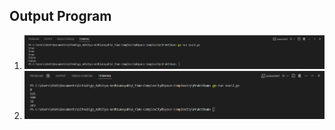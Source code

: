## Output Program
1. ![Prioritas1-2.](https://github.com/Adhitya2808/Go_Adhitya-Ardhiansyah/blob/main/4_Time-Complexity&Space-Complexity/Screenshoot/soal1.png)
2. ![Prioritas1-2.](https://github.com/Adhitya2808/Go_Adhitya-Ardhiansyah/blob/main/4_Time-Complexity&Space-Complexity/Screenshoot/soal2.png)
